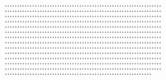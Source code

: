 <a href="https://softn4284.weebly.com/">.</a>
<a href="https://markeing251.weebly.com/">.</a>
<a href="https://markeing252.weebly.com/">.</a>
<a href="https://markeing253.weebly.com/">.</a>
<a href="https://markeing254.weebly.com/">.</a>
<a href="https://markeing255.weebly.com/">.</a>
<a href="https://markeing256.weebly.com/">.</a>
<a href="https://markeing257.weebly.com/">.</a>
<a href="https://markeing258.weebly.com/">.</a>
<a href="https://markeing259.weebly.com/">.</a>
<a href="https://markeing260.weebly.com/">.</a>
<a href="https://softn4290.weebly.com/">.</a>
<a href="https://markeing311.weebly.com/">.</a>
<a href="https://markeing312.weebly.com/">.</a>
<a href="https://markeing313.weebly.com/">.</a>
<a href="https://markeing314.weebly.com/">.</a>
<a href="https://markeing315.weebly.com/">.</a>
<a href="https://markeing316.weebly.com/">.</a>
<a href="https://markeing317.weebly.com/">.</a>
<a href="https://markeing318.weebly.com/">.</a>
<a href="https://markeing319.weebly.com/">.</a>
<a href="https://markeing320.weebly.com/">.</a>
<a href="https://softn4296.weebly.com/">.</a>
<a href="https://markeing371.weebly.com/">.</a>
<a href="https://markeing372.weebly.com/">.</a>
<a href="https://markeing373.weebly.com/">.</a>
<a href="https://markeing374.weebly.com/">.</a>
<a href="https://markeing375.weebly.com/">.</a>
<a href="https://markeing376.weebly.com/">.</a>
<a href="https://markeing377.weebly.com/">.</a>
<a href="https://markeing378.weebly.com/">.</a>
<a href="https://markeing379.weebly.com/">.</a>
<a href="https://markeing380.weebly.com/">.</a>
<a href="https://markeing201.weebly.com/">.</a>
<a href="https://markeing202.weebly.com/">.</a>
<a href="https://markeing203.weebly.com/">.</a>
<a href="https://markeing204.weebly.com/">.</a>
<a href="https://markeing205.weebly.com/">.</a>
<a href="https://markeing206.weebly.com/">.</a>
<a href="https://markeing207.weebly.com/">.</a>
<a href="https://markeing208.weebly.com/">.</a>
<a href="https://markeing209.weebly.com/">.</a>
<a href="https://markeing210.weebly.com/">.</a>
<a href="https://softn4285.weebly.com/">.</a>
<a href="https://markeing264.weebly.com/">.</a>
<a href="https://markeing265.weebly.com/">.</a>
<a href="https://markeing266.weebly.com/">.</a>
<a href="https://markeing267.weebly.com/">.</a>
<a href="https://markeing268.weebly.com/">.</a>
<a href="https://markeing269.weebly.com/">.</a>
<a href="https://markeing270.weebly.com/">.</a>
<a href="https://markeing262.weebly.com/">.</a>
<a href="https://markeing261.weebly.com/">.</a>
<a href="https://markeing262.weebly.com/">.</a>
<a href="https://softn4291.weebly.com/">.</a>
<a href="https://markeing321.weebly.com/">.</a>
<a href="https://markeing322.weebly.com/">.</a>
<a href="https://markeing323.weebly.com/">.</a>
<a href="https://markeing324.weebly.com/">.</a>
<a href="https://markeing325.weebly.com/">.</a>
<a href="https://markeing326.weebly.com/">.</a>
<a href="https://markeing327.weebly.com/">.</a>
<a href="https://markeing328.weebly.com/">.</a>
<a href="https://markein329.weebly.com/">.</a>
<a href="https://markein320.weebly.com/">.</a>
<a href="https://markeing218.weebly.com/">.</a>
<a href="https://markeing219.weebly.com/">.</a>
<a href="https://markeing220.weebly.com/">.</a>
<a href="https://markeing214.weebly.com/">.</a>
<a href="https://markeing215.weebly.com/">.</a>
<a href="https://markeing216.weebly.com/">.</a>
<a href="https://markeing217.weebly.com/">.</a>
<a href="https://markeing211.weebly.com/">.</a>
<a href="https://markeing212.weebly.com/">.</a>
<a href="https://markeing213.weebly.com/">.</a>
<a href="https://softn4286.weebly.com/">.</a>
<a href="https://markeing271.weebly.com/">.</a>
<a href="https://markeing272.weebly.com/">.</a>
<a href="https://markeing273.weebly.com/">.</a>
<a href="https://markeing274.weebly.com/">.</a>
<a href="https://markeing275.weebly.com/">.</a>
<a href="https://markeing276.weebly.com/">.</a>
<a href="https://markeing277.weebly.com/">.</a>
<a href="https://markeing278.weebly.com/">.</a>
<a href="https://markeing279.weebly.com/">.</a>
<a href="https://markeing280.weebly.com/">.</a>
<a href="https://softn4292.weebly.com/">.</a>
<a href="https://markeing331.weebly.com/">.</a>
<a href="https://markeing332.weebly.com/">.</a>
<a href="https://markeing333.weebly.com/">.</a>
<a href="https://markeing334.weebly.com/">.</a>
<a href="https://markeing335.weebly.com/">.</a>
<a href="https://markeing336.weebly.com/">.</a>
<a href="https://markeing337.weebly.com/">.</a>
<a href="https://markeing338.weebly.com/">.</a>
<a href="https://markeing339.weebly.com/">.</a>
<a href="https://markeing340.weebly.com/">.</a>
<a href="https://markeing221.weebly.com/">.</a>
<a href="https://markeing222.weebly.com/">.</a>
<a href="https://markeing223.weebly.com/">.</a>
<a href="https://markeing224.weebly.com/">.</a>
<a href="https://markeing225.weebly.com/">.</a>
<a href="https://markeing226.weebly.com/">.</a>
<a href="https://markeing227.weebly.com/">.</a>
<a href="https://markeing228.weebly.com/">.</a>
<a href="https://markeing229.weebly.com/">.</a>
<a href="https://markeing230.weebly.com/">.</a>
<a href="https://softn4287.weebly.com/">.</a>
<a href="https://markeing281.weebly.com/">.</a>
<a href="https://markeing282.weebly.com/">.</a>
<a href="https://markeing283.weebly.com/">.</a>
<a href="https://markeing284.weebly.com/">.</a>
<a href="https://markeing285.weebly.com/">.</a>
<a href="https://markeing286.weebly.com/">.</a>
<a href="https://markeing287.weebly.com/">.</a>
<a href="https://markeing288.weebly.com/">.</a>
<a href="https://markeing289.weebly.com/">.</a>
<a href="https://markeing290.weebly.com/">.</a>
<a href="https://softn4293.weebly.com/">.</a>
<a href="https://markeing347.weebly.com/">.</a>
<a href="https://markeing348.weebly.com/">.</a>
<a href="https://markeing349.weebly.com/">.</a>
<a href="https://markeing350.weebly.com/">.</a>
<a href="https://markeing343.weebly.com/">.</a>
<a href="https://markeing344.weebly.com/">.</a>
<a href="https://markeing345.weebly.com/">.</a>
<a href="https://markeing346.weebly.com/">.</a>
<a href="https://markeing341.weebly.com/">.</a>
<a href="https://markeing342.weebly.com/">.</a>
<a href="https://markeing231.weebly.com/">.</a>
<a href="https://markeing232.weebly.com/">.</a>
<a href="https://markeing233.weebly.com/">.</a>
<a href="https://markeing234.weebly.com/">.</a>
<a href="https://markeing235.weebly.com/">.</a>
<a href="https://markeing236.weebly.com/">.</a>
<a href="https://markeing237.weebly.com/">.</a>
<a href="https://markeing238.weebly.com/">.</a>
<a href="https://markeing239.weebly.com/">.</a>
<a href="https://markeing240.weebly.com/">.</a>
<a href="https://softn4288.weebly.com/">.</a>
<a href="https://markein291.weebly.com/">.</a>
<a href="https://markein292.weebly.com/">.</a>
<a href="https://markein293.weebly.com/">.</a>
<a href="https://markein294.weebly.com/">.</a>
<a href="https://markein295.weebly.com/">.</a>
<a href="https://markein296.weebly.com/">.</a>
<a href="https://markein297.weebly.com/">.</a>
<a href="https://markein298.weebly.com/">.</a>
<a href="https://markein299.weebly.com/">.</a>
<a href="https://markein300.weebly.com/">.</a>
<a href="https://softn4294.weebly.com/">.</a>
<a href="https://markeing351.weebly.com/">.</a>
<a href="https://markeing352.weebly.com/">.</a>
<a href="https://markeing353.weebly.com/">.</a>
<a href="https://markeing354.weebly.com/">.</a>
<a href="https://masrkeing345.weebly.com/">.</a>
<a href="https://markeing356.weebly.com/">.</a>
<a href="https://markeing357.weebly.com/">.</a>
<a href="https://markeing358.weebly.com/">.</a>
<a href="https://markeing359.weebly.com/">.</a>
<a href="https://softn4298.weebly.com/">.</a>
<a href="https://markeing381.weebly.com/">.</a>
<a href="https://markeing382.weebly.com/">.</a>
<a href="https://markeing383.weebly.com/">.</a>
<a href="https://markeing384.weebly.com/">.</a>
<a href="https://markeing385.weebly.com/">.</a>
<a href="https://markeing386.weebly.com/">.</a>
<a href="https://markeing387.weebly.com/">.</a>
<a href="https://markeing388.weebly.com/">.</a>
<a href="https://markeing389.weebly.com/">.</a>
<a href="https://markeing390.weebly.com/">.</a>
<a href="https://softn4304.weebly.com/">.</a>
<a href="https://markeing443.weebly.com/">.</a>
<a href="https://markeing444.weebly.com/">.</a>
<a href="https://markeing445.weebly.com/">.</a>
<a href="https://markeing446.weebly.com/">.</a>
<a href="https://markeing447.weebly.com/">.</a>
<a href="https://markeing448.weebly.com/">.</a>
<a href="https://markeing449.weebly.com/">.</a>
<a href="https://markeing450.weebly.com/">.</a>
<a href="https://markeing442.weebly.com/">.</a>
<a href="https://markeing441.weebly.com/">.</a>
<a href="https://softn4310.weebly.com/">.</a>
<a href="https://markeing531.weebly.com/">.</a>
<a href="https://markeing532.weebly.com/">.</a>
<a href="https://markeing533.weebly.com/">.</a>
<a href="https://markeing534.weebly.com/">.</a>
<a href="https://markeing535.weebly.com/">.</a>
<a href="https://markeing536.weebly.com/">.</a>
<a href="https://markeing537.weebly.com/">.</a>
<a href="https://markeing538.weebly.com/">.</a>
<a href="https://markeing539.weebly.com/">.</a>
<a href="https://markeing540.weebly.com/">.</a>
<a href="https://softn4316.weebly.com/">.</a>
<a href="https://markeing600.weebly.com/">.</a>
<a href="https://markeing597.weebly.com/">.</a>
<a href="https://markeing598.weebly.com/">.</a>
<a href="https://markeing599.weebly.com/">.</a>
<a href="https://markeing595.weebly.com/">.</a>
<a href="https://markeing596.weebly.com/">.</a>
<a href="https://markeing591.weebly.com/">.</a>
<a href="https://markeing592.weebly.com/">.</a>
<a href="https://markeing593.weebly.com/">.</a>
<a href="https://markeing594.weebly.com/">.</a>
<a href="https://softn4299.weebly.com/">.</a>
<a href="https://markeing391.weebly.com/">.</a>
<a href="https://markeing392.weebly.com/">.</a>
<a href="https://markeing393.weebly.com/">.</a>
<a href="https://markeing394.weebly.com/">.</a>
<a href="https://markeing395.weebly.com/">.</a>
<a href="https://markeing396.weebly.com/">.</a>
<a href="https://markeing397.weebly.com/">.</a>
<a href="https://markeing398.weebly.com/">.</a>
<a href="https://markeing399.weebly.com/">.</a>
<a href="https://markeing400.weebly.com/">.</a>
<a href="https://softn4305.weebly.com/">.</a>
<a href="https://markeing451.weebly.com/">.</a>
<a href="https://markeing452.weebly.com/">.</a>
<a href="https://markeing453.weebly.com/">.</a>
<a href="https://markeing454.weebly.com/">.</a>
<a href="https://markeing455.weebly.com/">.</a>
<a href="https://markeing456.weebly.com/">.</a>
<a href="https://markeing457.weebly.com/">.</a>
<a href="https://markeing458.weebly.com/">.</a>
<a href="https://markeing459.weebly.com/">.</a>
<a href="https://markeing460.weebly.com/">.</a>
<a href="https://softn4311.weebly.com/">.</a>
<a href="https://markeing550.weebly.com/">.</a>
<a href="https://markeing545.weebly.com/">.</a>
<a href="https://markeing546.weebly.com/">.</a>
<a href="https://markeing547.weebly.com/">.</a>
<a href="https://markeing548.weebly.com/">.</a>
<a href="https://markeing541.weebly.com/">.</a>
<a href="https://markeing542.weebly.com/">.</a>
<a href="https://markeing543.weebly.com/">.</a>
<a href="https://markeing550.weebly.com/">.</a>
<a href="https://softn4317.weebly.com/">.</a>
<a href="https://markeing607.weebly.com/">.</a>
<a href="https://markeing608.weebly.com/">.</a>
<a href="https://markeing609.weebly.com/">.</a>
<a href="https://markeing610.weebly.com/">.</a>
<a href="https://markeing602.weebly.com/">.</a>
<a href="https://markeing603.weebly.com/">.</a>
<a href="https://markeing604.weebly.com/">.</a>
<a href="https://markeing605.weebly.com/">.</a>
<a href="https://markeing606.weebly.com/">.</a>
<a href="https://markeing601.weebly.com/">.</a>
<a href="https://softn4300.weebly.com/">.</a>
<a href="https://markeing404.weebly.com/">.</a>
<a href="https://markeing405.weebly.com/">.</a>
<a href="https://markeing406.weebly.com/">.</a>
<a href="https://markeing407.weebly.com/">.</a>
<a href="https://markeing408.weebly.com/">.</a>
<a href="https://markeing409.weebly.com/">.</a>
<a href="https://markeing410.weebly.com/">.</a>
<a href="https://markeing401.weebly.com/">.</a>
<a href="https://markeing402.weebly.com/">.</a>
<a href="https://markeing403.weebly.com/">.</a>
<a href="https://softn4306.weebly.com/">.</a>
<a href="https://markeing470.weebly.com/">.</a>
<a href="https://markeing461.weebly.com/">.</a>
<a href="https://markeing462.weebly.com/">.</a>
<a href="https://markeing463.weebly.com/">.</a>
<a href="https://markeing464.weebly.com/">.</a>
<a href="https://markeing465.weebly.com/">.</a>
<a href="https://markeing466.weebly.com/">.</a>
<a href="https://markeing467.weebly.com/">.</a>
<a href="https://markeing468.weebly.com/">.</a>
<a href="https://markeing469.weebly.com/">.</a>
<a href="https://softn4312.weebly.com/">.</a>
<a href="https://markeing560.weebly.com/">.</a>
<a href="https://markeing556.weebly.com/">.</a>
<a href="https://markeing557.weebly.com/">.</a>
<a href="https://markeing558.weebly.com/">.</a>
<a href="https://markeing559.weebly.com/">.</a>
<a href="https://markeing555.weebly.com/">.</a>
<a href="https://markeing553.weebly.com/">.</a>
<a href="https://markeing551.weebly.com/">.</a>
<a href="https://markeing552.weebly.com/">.</a>
<a href="https://markeing556.weebly.com/">.</a>
<a href="https://softn4301.weebly.com/">.</a>
<a href="https://markeing411.weebly.com/">.</a>
<a href="https://markeing412.weebly.com/">.</a>
<a href="https://markeing413.weebly.com/">.</a>
<a href="https://markeing414.weebly.com/">.</a>
<a href="https://markeing415.weebly.com/">.</a>
<a href="https://markeing416.weebly.com/">.</a>
<a href="https://markeing417.weebly.com/">.</a>
<a href="https://markeing418.weebly.com/">.</a>
<a href="https://markeing419.weebly.com/">.</a>
<a href="https://markeing420.weebly.com/">.</a>
<a href="https://softn4307.weebly.com/">.</a>
<a href="https://markeing679.weebly.com/">.</a>
<a href="https://markeing680.weebly.com/">.</a>
<a href="https://markeing671.weebly.com/">.</a>
<a href="https://markeing672.weebly.com/">.</a>
<a href="https://markeing673.weebly.com/">.</a>
<a href="https://markeing674.weebly.com/">.</a>
<a href="https://markeing675.weebly.com/">.</a>
<a href="https://markeing676.weebly.com/">.</a>
<a href="https://markeing677.weebly.com/">.</a>
<a href="https://markeing678.weebly.com/">.</a>
<a href="https://softn4313.weebly.com/">.</a>
<a href="https://markeing570.weebly.com/">.</a>
<a href="https://markeing562.weebly.com/">.</a>
<a href="https://markeing563.weebly.com/">.</a>
<a href="https://markeing565.weebly.com/">.</a>
<a href="https://markeing567.weebly.com/">.</a>
<a href="https://markeing568.weebly.com/">.</a>
<a href="https://markeing569.weebly.com/">.</a>
<a href="https://markeing563.weebly.com/">.</a>
<a href="https://markeing561.weebly.com/">.</a>
<a href="https://markeing564.weebly.com/">.</a>
<a href="https://softn4302.weebly.com/">.</a>
<a href="https://markeing421.weebly.com/">.</a>
<a href="https://markeing422.weebly.com/">.</a>
<a href="https://markeing423.weebly.com/">.</a>
<a href="https://markeing424.weebly.com/">.</a>
<a href="https://markeing425.weebly.com/">.</a>
<a href="https://markeing426.weebly.com/">.</a>
<a href="https://markeing427.weebly.com/">.</a>
<a href="https://markeing428.weebly.com/">.</a>
<a href="https://markeing429.weebly.com/">.</a>
<a href="https://markeing430.weebly.com/">.</a>
<a href="https://softn4308.weebly.com/">.</a>
<a href="https://markeing492.weebly.com/">.</a>
<a href="https://markeing493.weebly.com/">.</a>
<a href="https://markeing494.weebly.com/">.</a>
<a href="https://markeing495.weebly.com/">.</a>
<a href="https://markeing496.weebly.com/">.</a>
<a href="https://markeing497.weebly.com/">.</a>
<a href="https://markeing498.weebly.com/">.</a>
<a href="https://markeing499.weebly.com/">.</a>
<a href="https://markeing500.weebly.com/">.</a>
<a href="https://markeing491.weebly.com/">.</a>
<a href="https://softn4314.weebly.com/">.</a>
<a href="https://markeing571.weebly.com/">.</a>
<a href="https://markeing572.weebly.com/">.</a>
<a href="https://markeing573.weebly.com/">.</a>
<a href="https://markeing574.weebly.com/">.</a>
<a href="https://markeing575.weebly.com/">.</a>
<a href="https://markeing576.weebly.com/">.</a>
<a href="https://markeing577.weebly.com/">.</a>
<a href="https://markeing578.weebly.com/">.</a>
<a href="https://markeing579.weebly.com/">.</a>
<a href="https://markeing580.weebly.com/">.</a>
<a href="https://softn4303.weebly.com/">.</a>
<a href="https://markeing431.weebly.com/">.</a>
<a href="https://markeing432.weebly.com/">.</a>
<a href="https://markeing433.weebly.com/">.</a>
<a href="https://markeing434.weebly.com/">.</a>
<a href="https://markeing435.weebly.com/">.</a>
<a href="https://markeing436.weebly.com/">.</a>
<a href="https://markeing437.weebly.com/">.</a>
<a href="https://markeing438.weebly.com/">.</a>
<a href="https://markeing439.weebly.com/">.</a>
<a href="https://markeing440.weebly.com/">.</a>
<a href="https://softn4309.weebly.com/">.</a>
<a href="https://markeing504.weebly.com/">.</a>
<a href="https://markeing505.weebly.com/">.</a>
<a href="https://markeing506.weebly.com/">.</a>
<a href="https://markeing507.weebly.com/">.</a>
<a href="https://markeing509.weebly.com/">.</a>
<a href="https://markeing508.weebly.com/">.</a>
<a href="https://markeing510.weebly.com/">.</a>
<a href="https://markeing501.weebly.com/">.</a>
<a href="https://markeing502.weebly.com/">.</a>
<a href="https://markeing503.weebly.com/">.</a>
<a href="https://softn4315.weebly.com/">.</a>
<a href="https://markeing585.weebly.com/">.</a>
<a href="https://markeing586.weebly.com/">.</a>
<a href="https://markeing587.weebly.com/">.</a>
<a href="https://markeing588.weebly.com/">.</a>
<a href="https://markeing589.weebly.com/">.</a>
<a href="https://markeing590.weebly.com/">.</a>
<a href="https://markeing581.weebly.com/">.</a>
<a href="https://markeing582.weebly.com/">.</a>
<a href="https://markeing583.weebly.com/">.</a>
<a href="https://markeing584.weebly.com/">.</a>
<a href="https://softn4319.weebly.com/">.</a>
<a href="https://markeing611.weebly.com/">.</a>
<a href="https://markeing612.weebly.com/">.</a>
<a href="https://markeing613.weebly.com/">.</a>
<a href="https://markeing614.weebly.com/">.</a>
<a href="https://markeing615.weebly.com/">.</a>
<a href="https://markeing616.weebly.com/">.</a>
<a href="https://markeing617.weebly.com/">.</a>
<a href="https://markeing618.weebly.com/">.</a>
<a href="https://markeing619.weebly.com/">.</a>
<a href="https://markeing620.weebly.com/">.</a>
<a href="https://softn4352.weebly.com/">.</a>
<a href="https://freelancer600.weebly.com/">.</a>
<a href="https://freelancer603.weebly.com/">.</a>
<a href="https://freelancer604.weebly.com/">.</a>
<a href="https://freelancer605.weebly.com/">.</a>
<a href="https://freelancer606.weebly.com/">.</a>
<a href="https://freelancer607.weebly.com/">.</a>
<a href="https://freelancer608.weebly.com/">.</a>
<a href="https://freelancer609.weebly.com/">.</a>
<a href="https://freelancer610.weebly.com/">.</a>
<a href="https://freelancer611.weebly.com/">.</a>
<a href="https://softn4384.weebly.com/">.</a>
<a href="https://freelancer585.weebly.com/">.</a>
<a href="https://freelancer586.weebly.com/">.</a>
<a href="https://freelancer587.weebly.com/">.</a>
<a href="https://freelancer588.weebly.com/">.</a>
<a href="https://freelancer589.weebly.com/">.</a>
<a href="https://freelancer690.weebly.com/">.</a>
<a href="https://freelancer581.weebly.com/">.</a>
<a href="https://freelancer582.weebly.com/">.</a>
<a href="https://freelancer583.weebly.com/">.</a>
<a href="https://freelancer584.weebly.com/">.</a>
<a href="https://softn4376.weebly.com/">.</a>
<a href="https://freelancer748.weebly.com/">.</a>
<a href="https://freelancer749.weebly.com/">.</a>
<a href="https://freelancer750.weebly.com/">.</a>
<a href="https://freelancer741.weebly.com/">.</a>
<a href="https://freelancer742.weebly.com/">.</a>
<a href="https://freelancer743.weebly.com/">.</a>
<a href="https://freelancer744.weebly.com/">.</a>
<a href="https://freelancer745.weebly.com/">.</a>
<a href="https://freelancer746.weebly.com/">.</a>
<a href="https://freelancer747.weebly.com/">.</a>
<a href="https://softn4325.weebly.com/">.</a>
<a href="https://markeing621.weebly.com/">.</a>
<a href="https://markeing622.weebly.com/">.</a>
<a href="https://markeing623.weebly.com/">.</a>
<a href="https://markeing6234.weebly.com/">.</a>
<a href="https://markeing625.weebly.com/">.</a>
<a href="https://markeing626.weebly.com/">.</a>
<a href="https://markeing627.weebly.com/">.</a>
<a href="https://markeing628.weebly.com/">.</a>
<a href="https://markeing629.weebly.com/">.</a>
<a href="https://markeing630.weebly.com/">.</a>
<a href="https://softn4359.weebly.com/">.</a>
<a href="https://freelancer630.weebly.com/">.</a>
<a href="https://freelancer622.weebly.com/">.</a>
<a href="https://freelancer628.weebly.com/">.</a>
<a href="https://freelancer629.weebly.com/">.</a>
<a href="https://freelancer626.weebly.com/">.</a>
<a href="https://freelancer627.weebly.com/">.</a>
<a href="https://freelancer623.weebly.com/">.</a>
<a href="https://freelancer624.weebly.com/">.</a>
<a href="https://freelancer625.weebly.com/">.</a>
<a href="https://freelancer621.weebly.com/">.</a>
<a href="https://softn4385.weebly.com/">.</a>
<a href="https://freelancer691.weebly.com/">.</a>
<a href="https://freelancer692.weebly.com/">.</a>
<a href="https://freelancer693.weebly.com/">.</a>
<a href="https://freelancer694.weebly.com/">.</a>
<a href="https://freelancer695.weebly.com/">.</a>
<a href="https://freelancer696.weebly.com/">.</a>
<a href="https://freelancer697.weebly.com/">.</a>
<a href="https://freelancer698.weebly.com/">.</a>
<a href="https://freelancer699.weebly.com/">.</a>
<a href="https://freelancer710.weebly.com/">.</a>
<a href="https://softn4377.weebly.com/">.</a>
<a href="https://freelancer759.weebly.com/">.</a>
<a href="https://freelancer760.weebly.com/">.</a>
<a href="https://freelancer753.weebly.com/">.</a>
<a href="https://freelancer754.weebly.com/">.</a>
<a href="https://freelancer755.weebly.com/">.</a>
<a href="https://freelancer756.weebly.com/">.</a>
<a href="https://7freelancer751.weebly.com/">.</a>
<a href="https://freelancer758.weebly.com/">.</a>
<a href="https://freelancer751.weebly.com/">.</a>
<a href="https://freelancer752.weebly.com/">.</a>
<a href="https://softn4328.weebly.com/">.</a>
<a href="https://markeing636.weebly.com/">.</a>
<a href="https://markeing637.weebly.com/">.</a>
<a href="https://markeing638.weebly.com/">.</a>
<a href="https://markeing639.weebly.com/">.</a>
<a href="https://markeing640.weebly.com/">.</a>
<a href="https://markeing642.weebly.com/">.</a>
<a href="https://markeing633.weebly.com/">.</a>
<a href="https://markeing632.weebly.com/">.</a>
<a href="https://markeing633.weebly.com/">.</a>
<a href="https://markeing631.weebly.com/">.</a>
<a href="https://softn4360.weebly.com/">.</a>
<a href="https://freelancer640.weebly.com/">.</a>
<a href="https://freelancer632.weebly.com/">.</a>
<a href="https://freelancer633.weebly.com/">.</a>
<a href="https://freelancer634.weebly.com/">.</a>
<a href="https://freelancer635.weebly.com/">.</a>
<a href="https://freelancer636.weebly.com/">.</a>
<a href="https://freelancer637.weebly.com/">.</a>
<a href="https://freelancer638.weebly.com/">.</a>
<a href="https://freelancer639.weebly.com/">.</a>
<a href="https://freelancer631.weebly.com/">.</a>
<a href="https://softn4392.weebly.com/">.</a>
<a href="https://freelancer700.weebly.com/">.</a>
<a href="https://freelancer701.weebly.com/">.</a>
<a href="https://freelancer702.weebly.com/">.</a>
<a href="https://freelancer703.weebly.com/">.</a>
<a href="https://freelancer704.weebly.com/">.</a>
<a href="https://freelancer705.weebly.com/">.</a>
<a href="https://freelancer706.weebly.com/">.</a>
<a href="https://freelancer707.weebly.com/">.</a>
<a href="https://freelancer708.weebly.com/">.</a>
<a href="https://freelancer709.weebly.com/">.</a>
<a href="https://softn4329.weebly.com/">.</a>
<a href="https://markeing641.weebly.com/">.</a>
<a href="https://markeing643.weebly.com/">.</a>
<a href="https://markeing644.weebly.com/">.</a>
<a href="https://markeing645.weebly.com/">.</a>
<a href="https://markeing646.weebly.com/">.</a>
<a href="https://markeing647.weebly.com/">.</a>
<a href="https://markeing648.weebly.com/">.</a>
<a href="https://markeing649.weebly.com/">.</a>
<a href="https://markeing650.weebly.com/">.</a>
<a href="https://markeing651.weebly.com/">.</a>
<a href="https://softn4361.weebly.com/">.</a>
<a href="https://freelancer650.weebly.com/">.</a>
<a href="https://freelancer641.weebly.com/">.</a>
<a href="https://freelancer642.weebly.com/">.</a>
<a href="https://freelancer643.weebly.com/">.</a>
<a href="https://freelancer644.weebly.com/">.</a>
<a href="https://freelancer645.weebly.com/">.</a>
<a href="https://freelancer646.weebly.com/">.</a>
<a href="https://freelancer647.weebly.com/">.</a>
<a href="https://freelancer648.weebly.com/">.</a>
<a href="https://freelancer649.weebly.com/">.</a>
<a href="https://softn4393.weebly.com/">.</a>
<a href="https://freelancer711.weebly.com/">.</a>
<a href="https://freelancer712.weebly.com/">.</a>
<a href="https://freelancer713.weebly.com/">.</a>
<a href="https://freelancer714.weebly.com/">.</a>
<a href="https://freelancer715.weebly.com/">.</a>
<a href="https://freelancer716.weebly.com/">.</a>
<a href="https://freelancer717.weebly.com/">.</a>
<a href="https://freelancer718.weebly.com/">.</a>
<a href="https://freelancer719.weebly.com/">.</a>
<a href="https://freelancer720.weebly.com/">.</a>
<a href="https://softn4336.weebly.com/">.</a>
<a href="https://freelancer571.weebly.com/">.</a>
<a href="https://freelancer572.weebly.com/">.</a>
<a href="https://freelancer573.weebly.com/">.</a>
<a href="https://freelancer574.weebly.com/">.</a>
<a href="https://freelancer575.weebly.com/">.</a>
<a href="https://freelancer576.weebly.com/">.</a>
<a href="https://freelancer577.weebly.com/">.</a>
<a href="https://freelancer578.weebly.com/">.</a>
<a href="https://freelancer579.weebly.com/">.</a>
<a href="https://softn4368.weebly.com/">.</a>
<a href="https://freelancer652.weebly.com/">.</a>
<a href="https://freelancer653.weebly.com/">.</a>
<a href="https://freelancer654.weebly.com/">.</a>
<a href="https://freelancer655.weebly.com/">.</a>
<a href="https://freelancer656.weebly.com/">.</a>
<a href="https://freelancer657.weebly.com/">.</a>
<a href="https://freelancer658.weebly.com/">.</a>
<a href="https://freelancer659.weebly.com/">.</a>
<a href="https://freelancer670.weebly.com/">.</a>
<a href="https://freelancer651.weebly.com/">.</a>
<a href="https://softn4344.weebly.com/">.</a>
<a href="https://freelancer721.weebly.com/">.</a>
<a href="https://freelancer722.weebly.com/">.</a>
<a href="https://freelancer723.weebly.com/">.</a>
<a href="https://freelancer724.weebly.com/">.</a>
<a href="https://freelancer725.weebly.com/">.</a>
<a href="https://freelancer726.weebly.com/">.</a>
<a href="https://freelancer727.weebly.com/">.</a>
<a href="https://freelancer728.weebly.com/">.</a>
<a href="https://freelancer729.weebly.com/">.</a>
<a href="https://freelancer730.weebly.com/">.</a>
<a href="https://softn4337.weebly.com/">.</a>
<a href="https://freelancer590.weebly.com/">.</a>
<a href="https://freelancer591.weebly.com/">.</a>
<a href="https://freelancer593.weebly.com/">.</a>
<a href="https://freelancer594.weebly.com/">.</a>
<a href="https://freelancer595.weebly.com/">.</a>
<a href="https://freelancer596.weebly.com/">.</a>
<a href="https://freelancer597.weebly.com/">.</a>
<a href="https://freelancer598.weebly.com/">.</a>
<a href="https://freelancer601.weebly.com/">.</a>
<a href="https://freelance602.weebly.com/">.</a>
<a href="https://softn4369.weebly.com/">.</a>
<a href="https://freelancer661.weebly.com/">.</a>
<a href="https://freelancer662.weebly.com/">.</a>
<a href="https://freelancer663.weebly.com/">.</a>
<a href="https://freelancer664.weebly.com/">.</a>
<a href="https://freelancer665.weebly.com/">.</a>
<a href="https://freelancer666.weebly.com/">.</a>
<a href="https://freelancer667.weebly.com/">.</a>
<a href="https://freelancer668.weebly.com/">.</a>
<a href="https://freelancer669.weebly.com/">.</a>
<a href="https://freelancer671.weebly.com/">.</a>
<a href="https://softn4345.weebly.com/">.</a>
<a href="https://freelancer731.weebly.com/">.</a>
<a href="https://freelancer732.weebly.com/">.</a>
<a href="https://freelancer733.weebly.com/">.</a>
<a href="https://freelancer734.weebly.com/">.</a>
<a href="https://freelancer735.weebly.com/">.</a>
<a href="https://freelancer736.weebly.com/">.</a>
<a href="https://freelancer737.weebly.com/">.</a>
<a href="https://freelancer738.weebly.com/">.</a>
<a href="https://freelancer739.weebly.com/">.</a>
<a href="https://freelancer740.weebly.com/">.</a>
<a href="https://bwp12.weebly.com/">.</a>
<a href="https://bwp13.weebly.com/">.</a>
<a href="https://bwp14.weebly.com/">.</a>
<a href="https://bwp15.weebly.com/">.</a>
<a href="https://bwp16.weebly.com/">.</a>
<a href="https://bwp17.weebly.com/">.</a>
<a href="https://bwp18.weebly.com/">.</a>
<a href="https://bwp19.weebly.com/">.</a>
<a href="https://bwp20.weebly.com/">.</a>
<a href="https://bwp21.weebly.com/">.</a>
<a href="https://bwp105.weebly.com/">.</a>
<a href="https://bwp106.weebly.com/">.</a>
<a href="https://bwp107.weebly.com/">.</a>
<a href="https://bwp108.weebly.com/">.</a>
<a href="https://bwp109.weebly.com/">.</a>
<a href="https://bwp110.weebly.com/">.</a>
<a href="https://bwp111.weebly.com/">.</a>
<a href="https://bwp112.weebly.com/">.</a>
<a href="https://bwp114.weebly.com/">.</a>
<a href="https://bwp11153.weebly.com/">.</a>
<a href="https://markeing125.weebly.com/">.</a>
<a href="https://markeing126.weebly.com/">.</a>
<a href="https://markeing127.weebly.com/">.</a>
<a href="https://markeing128.weebly.com/">.</a>
<a href="https://markeing129.weebly.com/">.</a>
<a href="https://markeing130.weebly.com/">.</a>
<a href="https://markeing131.weebly.com/">.</a>
<a href="https://markeing132.weebly.com/">.</a>
<a href="https://markeing133.weebly.com/">.</a>
<a href="https://markeing144.weebly.com/">.</a>
<a href="https://bwp22.weebly.com/">.</a>
<a href="https://bwp23.weebly.com/">.</a>
<a href="https://bwp24.weebly.com/">.</a>
<a href="https://bwp25.weebly.com/">.</a>
<a href="https://bwp26.weebly.com/">.</a>
<a href="https://bwp27.weebly.com/">.</a>
<a href="https://bwp28.weebly.com/">.</a>
<a href="https://bwp29.weebly.com/">.</a>
<a href="https://bwp30.weebly.com/">.</a>
<a href="https://bwp31.weebly.com/">.</a>
<a href="https://bwp115.weebly.com/">.</a>
<a href="https://bwp116.weebly.com/">.</a>
<a href="https://bwp117.weebly.com/">.</a>
<a href="https://bwp118.weebly.com/">.</a>
<a href="https://bwp119.weebly.com/">.</a>
<a href="https://bwp124.weebly.com/">.</a>
<a href="https://bwp120.weebly.com/">.</a>
<a href="https://bwp121.weebly.com/">.</a>
<a href="https://bwp122.weebly.com/">.</a>
<a href="https://bwp123.weebly.com/">.</a>
<a href="https://markeing134.weebly.com/">.</a>
<a href="https://markeing135.weebly.com/">.</a>
<a href="https://markeing136.weebly.com/">.</a>
<a href="https://markeing137.weebly.com/">.</a>
<a href="https://markeing138.weebly.com/">.</a>
<a href="https://markeing139.weebly.com/">.</a>
<a href="https://markeing140.weebly.com/">.</a>
<a href="https://markeing141.weebly.com/">.</a>
<a href="https://markeing142.weebly.com/">.</a>
<a href="https://markeing143.weebly.com/">.</a>
<a href="https://bwp37.weebly.com/">.</a>
<a href="https://bwp39.weebly.com/">.</a>
<a href="https://bwp40.weebly.com/">.</a>
<a href="https://bwp37.weebly.com/">.</a>
<a href="https://bwp38.weebly.com/">.</a>
<a href="https://bwp35.weebly.com/">.</a>
<a href="https://bwp36.weebly.com/">.</a>
<a href="https://bwp33.weebly.com/">.</a>
<a href="https://bwp34.weebly.com/">.</a>
<a href="https://bwp32.weebly.com/">.</a>
<a href="https://bwp125.weebly.com/">.</a>
<a href="https://bwp126.weebly.com/">.</a>
<a href="https://bwp127.weebly.com/">.</a>
<a href="https://bwp128.weebly.com/">.</a>
<a href="https://bwp129.weebly.com/">.</a>
<a href="https://bwp129.weebly.com/">.</a>
<a href="https://bwp130.weebly.com/">.</a>
<a href="https://bwp131.weebly.com/">.</a>
<a href="https://bwp132.weebly.com/">.</a>
<a href="https://bwp134.weebly.com/">.</a>
<a href="https://markeing145.weebly.com/">.</a>
<a href="https://markeing146.weebly.com/">.</a>
<a href="https://markeing148.weebly.com/">.</a>
<a href="https://markeing149.weebly.com/">.</a>
<a href="https://markeing156.weebly.com/">.</a>
<a href="https://bwp47.weebly.com/">.</a>
<a href="https://bwp48.weebly.com/">.</a>
<a href="https://bwp49.weebly.com/">.</a>
<a href="https://bwp51.weebly.com/">.</a>
<a href="https://bwp42.weebly.com/">.</a>
<a href="https://bwp43.weebly.com/">.</a>
<a href="https://bwp44.weebly.com/">.</a>
<a href="https://bwp45.weebly.com/">.</a>
<a href="https://bwp46.weebly.com/">.</a>
<a href="https://bwp46.weebly.com/">.</a>
<a href="https://markeing01.weebly.com/">.</a>
<a href="https://markeing02.weebly.com/">.</a>
<a href="https://markeing03.weebly.com/">.</a>
<a href="https://markeing04.weebly.com/">.</a>
<a href="https://markeing05.weebly.com/">.</a>
<a href="https://markeing06.weebly.com/">.</a>
<a href="https://markeing07.weebly.com/">.</a>
<a href="https://markeing09.weebly.com/">.</a>
<a href="https://markeing10.weebly.com/">.</a>
<a href="https://markeing08.weebly.com/">.</a>
<a href="https://markeing150.weebly.com/">.</a>
<a href="https://markeing151.weebly.com/">.</a>
<a href="https://markeing152.weebly.com/">.</a>
<a href="https://markeing153.weebly.com/">.</a>
<a href="https://markeing155.weebly.com/">.</a>
<a href="https://bwp52.weebly.com/">.</a>
<a href="https://bwp53.weebly.com/">.</a>
<a href="https://bwp54.weebly.com/">.</a>
<a href="https://bwp55.weebly.com/">.</a>
<a href="https://bwp56.weebly.com/">.</a>
<a href="https://bwp57.weebly.com/">.</a>
<a href="https://bwp58.weebly.com/">.</a>
<a href="https://bwp59.weebly.com/">.</a>
<a href="https://bwp61.weebly.com/">.</a>
<a href="https://bwp62.weebly.com/">.</a>
<a href="https://www.webleyandscott.com/">.</a>
<a href="https://markeing11.weebly.com/">.</a>
<a href="https://markeing12.weebly.com/">.</a>
<a href="https://markeing13.weebly.com/">.</a>
<a href="https://markeing14.weebly.com/">.</a>
<a href="https://markeing15.weebly.com/">.</a>
<a href="https://markeing16.weebly.com/">.</a>
<a href="https://markeing17.weebly.com/">.</a>
<a href="https://markeing18.weebly.com/">.</a>
<a href="https://markeing119.weebly.com/">.</a>
<a href="https://bwp63.weebly.com/">.</a>
<a href="https://bwp64.weebly.com/">.</a>
<a href="https://bwp65.weebly.com/">.</a>
<a href="https://bwp66.weebly.com/">.</a>
<a href="https://bwp67.weebly.com/">.</a>
<a href="https://bwp68.weebly.com/">.</a>
<a href="https://bwp69.weebly.com/">.</a>
<a href="https://bwp70.weebly.com/">.</a>
<a href="https://bwp71.weebly.com/">.</a>
<a href="https://bwp72.weebly.com/">.</a>
<a href="https://markeing21.weebly.com/">.</a>
<a href="https://markeing22.weebly.com/">.</a>
<a href="https://markeing23.weebly.com/">.</a>
<a href="https://markeing24.weebly.com/">.</a>
<a href="https://markeing25.weebly.com/">.</a>
<a href="https://markeing26.weebly.com/">.</a>
<a href="https://markeing27.weebly.com/">.</a>
<a href="https://markeing28.weebly.com/">.</a>
<a href="https://markeing29.weebly.com/">.</a>
<a href="https://markeing30.weebly.com/">.</a>
<a href="https://bwp82.weebly.com/">.</a>
<a href="https://bwp81.weebly.com/">.</a>
<a href="https://bwp80.weebly.com/">.</a>
<a href="https://bwp77.weebly.com/">.</a>
<a href="https://bwp78.weebly.com/">.</a>
<a href="https://bwp79.weebly.com/">.</a>
<a href="https://bwp75.weebly.com/">.</a>
<a href="https://bwp76.weebly.com/">.</a>
<a href="https://bwp73.weebly.com/">.</a>
<a href="https://bwp74.weebly.com/">.</a>
<a href="https://markeing39.weebly.com/">.</a>
<a href="https://markeing40.weebly.com/">.</a>
<a href="https://markeing33.weebly.com/">.</a>
<a href="https://markeing34.weebly.com/">.</a>
<a href="https://markeing35.weebly.com/">.</a>
<a href="https://markeing36.weebly.com/">.</a>
<a href="https://markeing37.weebly.com/">.</a>
<a href="https://markeing38.weebly.com/">.</a>
<a href="https://markeing31.weebly.com/">.</a>
<a href="https://markeing32.weebly.com/">.</a>
<a href="https://bwp83.weebly.com/">.</a>
<a href="https://bwp84.weebly.com/">.</a>
<a href="https://bwp85.weebly.com/">.</a>
<a href="https://bwp86.weebly.com/">.</a>
<a href="https://bwp87.weebly.com/">.</a>
<a href="https://bwp88.weebly.com/">.</a>
<a href="https://bwp89.weebly.com/">.</a>
<a href="https://bwp90.weebly.com/">.</a>
<a href="https://bwp91.weebly.com/">.</a>
<a href="https://bwp92.weebly.com/">.</a>
<a href="https://markeing41.weebly.com/">.</a>
<a href="https://markeing42.weebly.com/">.</a>
<a href="https://markeing43.weebly.com/">.</a>
<a href="https://markeing44.weebly.com/">.</a>
<a href="https://markeing45.weebly.com/">.</a>
<a href="https://markeing46.weebly.com/">.</a>
<a href="https://markeing47.weebly.com/">.</a>
<a href="https://markeing48.weebly.com/">.</a>
<a href="https://markeing49.weebly.com/">.</a>
<a href="https://markeing50.weebly.com/">.</a>
<a href="https://bwp98.weebly.com/">.</a>
<a href="https://bwp99.weebly.com/">.</a>
<a href="https://bwp100.weebly.com/">.</a>
<a href="https://bwp101.weebly.com/">.</a>
<a href="https://bwp102.weebly.com/">.</a>
<a href="https://bwp103.weebly.com/">.</a>
<a href="https://bwp97.weebly.com/">.</a>
<a href="https://bwp93.weebly.com/">.</a>
<a href="https://bwp94.weebly.com/">.</a>
<a href="https://bwp95.weebly.com/">.</a>
<a href="https://markeing51.weebly.com/">.</a>
<a href="https://markeing52.weebly.com/">.</a>
<a href="https://markeing53.weebly.com/">.</a>
<a href="https://markeing54.weebly.com/">.</a>
<a href="https://markeing57.weebly.com/">.</a>
<a href="https://softn4175.weebly.com/">.</a>
<a href="https://softn4176.weebly.com/">.</a>
<a href="https://softn4177.weebly.com/">.</a>
<a href="https://softn4178.weebly.com/">.</a>
<a href="https://softn4179.weebly.com/">.</a>
<a href="https://softn4180.weebly.com/">.</a>
<a href="https://softn4181.weebly.com/">.</a>
<a href="https://softn4182.weebly.com/">.</a>
<a href="https://softn4183.weebly.com/">.</a>
<a href="https://softn4184.weebly.com/">.</a>
<a href="https://markeing58.weebly.com/">.</a>
<a href="https://markeing59.weebly.com/">.</a>
<a href="https://markeing60.weebly.com/">.</a>
<a href="https://markeing61.weebly.com/">.</a>
<a href="https://markeing62.weebly.com/">.</a>
<a href="https://markeing64.weebly.com/">.</a>
<a href="https://markeing65.weebly.com/">.</a>
<a href="https://markeing66.weebly.com/">.</a>
<a href="https://markeing67.weebly.com/">.</a>
<a href="https://markeing68.weebly.com/">.</a>
<a href="https://markeing69.weebly.com/">.</a>
<a href="https://markeing70.weebly.com/">.</a>
<a href="https://markeing71.weebly.com/">.</a>
<a href="https://markeing72.weebly.com/">.</a>
<a href="https://markeing63.weebly.com/">.</a>
<a href="https://markeing73.weebly.com/">.</a>
<a href="https://markeing74.weebly.com/">.</a>
<a href="https://markeing75.weebly.com/">.</a>
<a href="https://markeing76.weebly.com/">.</a>
<a href="https://markeing77.weebly.com/">.</a>
<a href="https://markeing78.weebly.com/">.</a>
<a href="https://markeing80.weebly.com/">.</a>
<a href="https://markeing79.weebly.com/">.</a>
<a href="https://markeing81.weebly.com/">.</a>
<a href="https://markeing82.weebly.com/">.</a>
<a href="https://markeing87.weebly.com/">.</a>
<a href="https://markeing86.weebly.com/">.</a>
<a href="https://markeing84.weebly.com/">.</a>
<a href="https://markeing85.weebly.com/">.</a>
<a href="https://markeing83.weebly.com/">.</a>
<a href="https://markeing88.weebly.com/">.</a>
<a href="https://markeing89.weebly.com/">.</a>
<a href="https://markeing90.weebly.com/">.</a>
<a href="https://markeing91.weebly.com/">.</a>
<a href="https://markeing92.weebly.com/">.</a>
<a href="https://markeing93.weebly.com/">.</a>
<a href="https://markeing94.weebly.com/">.</a>
<a href="https://markeing95.weebly.com/">.</a>
<a href="https://markeing96.weebly.com/">.</a>
<a href="https://markeing97.weebly.com/">.</a>
<a href="https://markeing98.weebly.com/">.</a>
<a href="https://markeing99.weebly.com/">.</a>
<a href="https://markeing100.weebly.com/">.</a>
<a href="https://markeing101.weebly.com/">.</a>
<a href="https://markeing102.weebly.com/">.</a>
<a href="https://markeing105.weebly.com/">.</a>
<a href="https://markeing106.weebly.com/">.</a>
<a href="https://markeing107.weebly.com/">.</a>
<a href="https://markeing108.weebly.com/">.</a>
<a href="https://markeing109.weebly.com/">.</a>
<a href="https://markeing110.weebly.com/">.</a>
<a href="https://markeing111.weebly.com/">.</a>
<a href="https://markeing112.weebly.com/">.</a>
<a href="https://markeing103.weebly.com/">.</a>
<a href="https://markeing104.weebly.com/">.</a>
<a href="https://markeing114.weebly.com/">.</a>
<a href="https://markeing115.weebly.com/">.</a>
<a href="https://markeing116.weebly.com/">.</a>
<a href="https://markeing117.weebly.com/">.</a>
<a href="https://markeing113.weebly.com/">.</a>
<a href="https://markeing118.weebly.com/">.</a>
<a href="https://markeing120.weebly.com/">.</a>
<a href="https://markeing122.weebly.com/">.</a>
<a href="https://markeing123.weebly.com/">.</a>
<a href="https://markeing124.weebly.com/">.</a>
